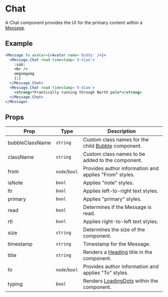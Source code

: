 # Chat

A Chat component provides the UI for the primary content within a [Message](./Message.md).


## Example

```jsx
<Message to avatar={<Avatar name='Buddy' />}>
  <Message.Chat read timestamp='9:41am'>
    :sob:
    <br />
    omgomgomg
    {1}
  </Message.Chat>
  <Message.Chat read timestamp='9:41am'>
    <strong>*Frantically running through North pole*</strong>
  </Message.Chat>
</Message>
```


## Props

| Prop | Type | Description |
| --- | --- | --- |
| bubbleClassName | `string` | Custom class names for the child [Bubble](./Bubble.md) component. |
| className | `string` | Custom class names to be added to the component. |
| from | `node`/`bool` | Provides author information and applies "From" styles. |
| isNote | `bool` | Applies "note" styles. |
| ltr | `bool` | Applies left-to-right text styles. |
| primary | `bool` | Applies "primary" styles. |
| read | `bool` | Determines if the Message is read. |
| rtl | `bool` | Applies right-to-left text styles. |
| size | `string` | Determines the size of the component. |
| timestamp | `string` | Timestamp for the Message. |
| title | `string` | Renders a [Heading](../../Heading) title in the component. |
| to | `node`/`bool` | Provides author information and applies "To" styles. |
| typing | `bool` | Renders [LoadingDots](../../LoadingDots) within the component. |
